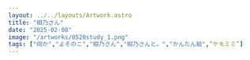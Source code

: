 ```yaml
---
layout: ../../layouts/Artwork.astro
title: "紺乃さん"
date: "2025-02-08"
image: "/artworks/0520study_1.png"
tags: ["伺か","よそのこ","紺乃さん","紺乃さんと。","かんたん絵",”ケモミミ”]
---
```


